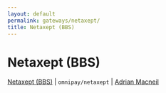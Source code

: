 ```yaml
---
layout: default
permalink: gateways/netaxept/
title: Netaxept (BBS)
---
```


Netaxept (BBS)
==============

[Netaxept (BBS)](https://github.com/thephpleague/omnipay-netaxept) | `omnipay/netaxept` | [Adrian Macneil](https://github.com/adrianmacneil)